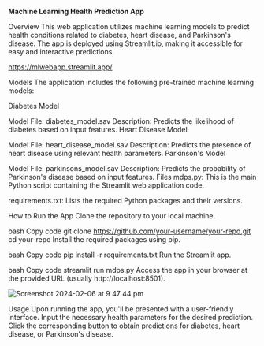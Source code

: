 **Machine Learning Health Prediction App**

Overview
This web application utilizes machine learning models to predict health conditions related to diabetes, heart disease, and Parkinson's disease. The app is deployed using Streamlit.io, making it accessible for easy and interactive predictions.

https://mlwebapp.streamlit.app/

Models
The application includes the following pre-trained machine learning models:

Diabetes Model

Model File: diabetes_model.sav
Description: Predicts the likelihood of diabetes based on input features.
Heart Disease Model

Model File: heart_disease_model.sav
Description: Predicts the presence of heart disease using relevant health parameters.
Parkinson's Model

Model File: parkinsons_model.sav
Description: Predicts the probability of Parkinson's disease based on input features.
Files
mdps.py: This is the main Python script containing the Streamlit web application code.

requirements.txt: Lists the required Python packages and their versions.

How to Run the App
Clone the repository to your local machine.

bash
Copy code
git clone https://github.com/your-username/your-repo.git
cd your-repo
Install the required packages using pip.

bash
Copy code
pip install -r requirements.txt
Run the Streamlit app.

bash
Copy code
streamlit run mdps.py
Access the app in your browser at the provided URL (usually http://localhost:8501).

![Screenshot 2024-02-06 at 9 47 44 pm](https://github.com/usc-sg155/ml_web_app/assets/48895382/998b15b7-8d8a-4564-a078-d534cd54af30)

Usage
Upon running the app, you'll be presented with a user-friendly interface.
Input the necessary health parameters for the desired prediction.
Click the corresponding button to obtain predictions for diabetes, heart disease, or Parkinson's disease.
